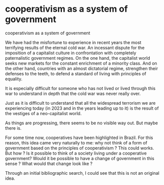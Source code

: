 # cooperativism as a system of government
 cooperativism as a system of government
 
We have had the misfortune to experience in recent years the most terrifying results of the eternal cold war. An incessant dispute for the imposition of a capitalist culture in confrontation with completely paternalistic government regimes. On the one hand, the capitalist world seeks new markets for the constant enrichment of a minority class. And on the other hand, countries with an almost dictatorial regime, strengthen their defenses to the teeth, to defend a standard of living with principles of equality.

It is especially difficult for someone who has not lived or lived through this war to understand in depth that the cold war was never really over.

Just as it is difficult to understand that all the widespread terrorism we are experiencing today (in 2023 and in the years leading up to it) is the result of the vestiges of a neo-capitalist world.

As things are progressing, there seems to be no visible way out. But maybe there is.

For some time now, cooperatives have been highlighted in Brazil. For this reason, this idea came very naturally to me: why not think of a form of government based on the principles of cooperativism ? This could works. But how ? Is it possible to think of a society living under a cooperative government? Would it be possible to have a change of government in this sense ? What would that change look like ?

Through an initial bibliographic search, I could see that this is not an original idea.

